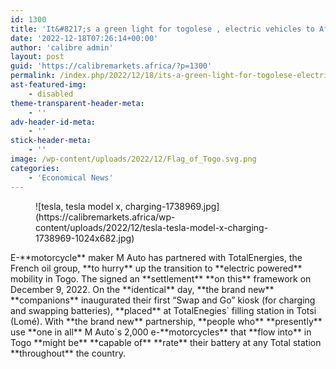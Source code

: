 ```yaml
---
id: 1300
title: 'It&#8217;s a green light for togolese , electric vehicles to Africa.'
date: '2022-12-18T07:26:14+00:00'
author: 'calibre admin'
layout: post
guid: 'https://calibremarkets.africa/?p=1300'
permalink: /index.php/2022/12/18/its-a-green-light-for-togolese-electric-vehicles-to-africa/
ast-featured-img:
    - disabled
theme-transparent-header-meta:
    - ''
adv-header-id-meta:
    - ''
stick-header-meta:
    - ''
image: /wp-content/uploads/2022/12/Flag_of_Togo.svg.png
categories:
    - 'Economical News'
---
```


<figure class="wp-block-image size-large">![tesla, tesla model x, charging-1738969.jpg](https://calibremarkets.africa/wp-content/uploads/2022/12/tesla-tesla-model-x-charging-1738969-1024x682.jpg)</figure>E-**motorcycle** maker M Auto has partnered with TotalEnergies, the French oil group, **to hurry** up the transition to **electric powered** mobility in Togo. The signed an **settlement** **on this** framework on December 9, 2022. On the **identical** day, **the brand new** **companions** inaugurated their first “Swap and Go” kiosk (for charging and swapping batteries), **placed** at TotalEnegies` filling station in Totsi (Lomé). With **the brand new** partnership, **people who** **presently** use **one in all** M Auto`s 2,000 e-**motorcycles** that **flow into** in Togo **might be** **capable of** **rate** their battery at any Total station **throughout** the country.